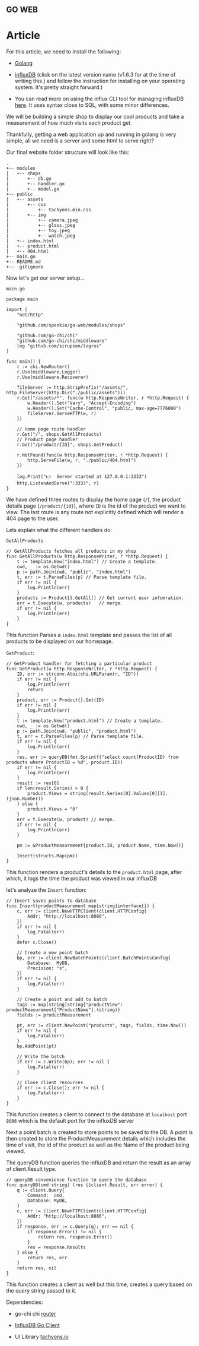 ## GO WEB

# Article
For this article, we need to install the following:
- [Golang](https://golang.org/doc/install)

- [influxDB](https://portal.influxdata.com/downloads#influxdb) (click on the latest version name (v1.6.3 for at the time of writing this.) and follow the instruction for installing on your operating system. it's pretty straight forward.)

* You can read more on using the influx CLI tool for managing influxDB [here](https://docs.influxdata.com/influxdb/v1.6/introduction/getting-started/). It uses syntax close to SQL, with some minor differences.

We will be building a simple shop to display our cool products and take a measurement of how much visits each product get.


Thankfully, getting a web application up and running in golang is very simple, all we need is a server and some html to serve right?

Our final website folder structure will look like this:
```
.
+-- modules
|   +-- shops
|       +-- db.go
|       +-- handler.go
|       +-- model.go
+-- public
|   +-- assets
|       +-- css
|           +-- tachyons.min.css
|       +-- img
|           +-- camera.jpeg
|           +-- glass.jpeg
|           +-- toy.jpeg
|           +-- watch.jpeg
|   +-- index.html
|   +-- product.html
|   +-- 404.html
+-- main.go
+-- README.md
+-- .gitignore
```

Now let's get our server setup...

`main.go`

```
package main

import (
	"net/http"

	"github.com/spankie/go-web/modules/shops"

	"github.com/go-chi/chi"
	"github.com/go-chi/chi/middleware"
	log "github.com/sirupsen/logrus"
)

func main() {
	r := chi.NewRouter()
	r.Use(middleware.Logger)
	r.Use(middleware.Recoverer)

	fileServer := http.StripPrefix("/assets/", http.FileServer(http.Dir("./public/assets")))
	r.Get("/assets/*", func(w http.ResponseWriter, r *http.Request) {
		w.Header().Set("Vary", "Accept-Encoding")
		w.Header().Set("Cache-Control", "public, max-age=7776000")
		fileServer.ServeHTTP(w, r)
	})

	// Home page route handler
	r.Get("/", shops.GetAllProducts)
	// Product page handler
	r.Get("/product/{ID}", shops.GetProduct)

	r.NotFound(func(w http.ResponseWriter, r *http.Request) {
		http.ServeFile(w, r, "./public/404.html")
	})

	log.Print("👉  Server started at 127.0.0.1:3333")
	http.ListenAndServe(":3333", r)
}
```

We have defined three routes to display the home page (`/`), the product details page (`/product/{id}`), where `ID` is the id of the product we want to view. The last route is any route not explicitly defined which will render a 404 page to the user.

Lets explain what the different handlers do:

`GetAllProducts` 

```
// GetAllProducts fetches all products in my shop
func GetAllProducts(w http.ResponseWriter, r *http.Request) {
	t := template.New("index.html") // Create a template.
	cwd, _ := os.Getwd()
	p := path.Join(cwd, "public", "index.html")
	t, err := t.ParseFiles(p) // Parse template file.
	if err != nil {
		log.Println(err)
	}
	products := Product{}.GetAll() // Get current user infomration.
	err = t.Execute(w, products)   // merge.
	if err != nil {
		log.Println(err)
	}
}
```

This function Parses a `index.html` template and passes the list of all products to be displayed on our homepage.


`GetProduct`:

```
// GetProduct handler for fetching a particular product
func GetProduct(w http.ResponseWriter, r *http.Request) {
	ID, err := strconv.Atoi(chi.URLParam(r, "ID"))
	if err != nil {
		log.Println(err)
		return
	}
	product, err := Product{}.Get(ID)
	if err != nil {
		log.Println(err)
	}
	t := template.New("product.html") // Create a template.
	cwd, _ := os.Getwd()
	p := path.Join(cwd, "public", "product.html")
	t, err = t.ParseFiles(p) // Parse template file.
	if err != nil {
		log.Println(err)
	}
	res, err := queryDB(fmt.Sprintf("select count(ProductID) from products where ProductID = %d", product.ID))
	if err != nil {
		log.Println(err)
	}
	result := res[0]
	if len(result.Series) > 0 {
		product.Views = string(result.Series[0].Values[0][1].(json.Number))
	} else {
		product.Views = "0"
	}
	err = t.Execute(w, product) // merge.
	if err != nil {
		log.Println(err)
	}

	pm := &ProductMeasurement{product.ID, product.Name, time.Now()}

	Insert(structs.Map(pm))
}
```

This function renders a product's details to the `product.html` page, after which, it logs the time the product was viewed in our influxDB

let's analyze the `Insert` function:

```
// Insert saves points to database
func Insert(productMeasurement map[string]interface{}) {
	c, err := client.NewHTTPClient(client.HTTPConfig{
		Addr: "http://localhost:8086",
	})
	if err != nil {
		log.Fatal(err)
	}
	defer c.Close()

	// Create a new point batch
	bp, err := client.NewBatchPoints(client.BatchPointsConfig{
		Database:  MyDB,
		Precision: "s",
	})
	if err != nil {
		log.Fatal(err)
	}

	// Create a point and add to batch
	tags := map[string]string{"productView": productMeasurement["ProductName"].(string)}
	fields := productMeasurement

	pt, err := client.NewPoint("products", tags, fields, time.Now())
	if err != nil {
		log.Fatal(err)
	}
	bp.AddPoint(pt)

	// Write the batch
	if err := c.Write(bp); err != nil {
		log.Fatal(err)
	}

	// Close client resources
	if err := c.Close(); err != nil {
		log.Fatal(err)
	}
}
```

This function creates a client to connect to the database at `localhost` port `8086` which is the default port for the influxDB server

Next a point batch is created to store points to be saved to the DB. A point is then created to store the ProductMeasurement details which includes the time of visit, the id of the product as well as the Name of the product being viewed.

The queryDB function queries the influxDB and return the result as an array of client.Result type.

```
// queryDB convenience function to query the database
func queryDB(cmd string) (res []client.Result, err error) {
	q := client.Query{
		Command:  cmd,
		Database: MyDB,
	}
	c, err := client.NewHTTPClient(client.HTTPConfig{
		Addr: "http://localhost:8086",
	})
	if response, err := c.Query(q); err == nil {
		if response.Error() != nil {
			return res, response.Error()
		}
		res = response.Results
	} else {
		return res, err
	}
	return res, nil
}

```

This function creates a client as well but this time, creates a query based on the query string passed to it.




Dependencies:

- go-chi chi [router](https://github.com/go-chi/chi)

- [InfluxDB Go Client](github.com/influxdata/influxdb/client/v2)

- UI Library [tachyons.io](http://tachyons.io)